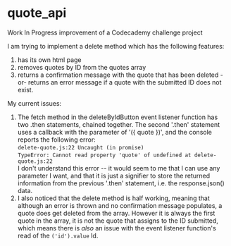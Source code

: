 # quote_api
Work In Progress improvement of a Codecademy challenge project

I am trying to implement a delete method which has the following features:
  1. has its own html page
  2. removes quotes by ID from the quotes array
  3. returns a confirmation message with the quote that has been deleted 
    -or- returns an error message if a quote with the submitted ID does not exist.
    
My current issues:
  1. The fetch method in the deleteByIdButton event listener function has two .then statements, chained together. 
  The second '.then' statement uses a callback with the parameter of '({ quote })', and the console reports the following error: <br />
    `delete-quote.js:22 Uncaught (in promise)`  <br />
    `TypeError: Cannot read property 'quote' of undefined at delete-quote.js:22` <br />
  I don't understand this error -- it would seem to me that I can use any parameter I want, and that it is just a signifier to store the returned information from the previous '.then' statement, i.e. the response.json() data. 
  2. I also noticed that the delete method is half working, meaning that although an error is thrown and no confirmation message populates, a quote does get deleted from the array. However it is always the first quote in the array, it is not the quote that assigns to the ID submitted, which means there is _also_ an issue with the event listener function's read of the `('id').value` Id. 
